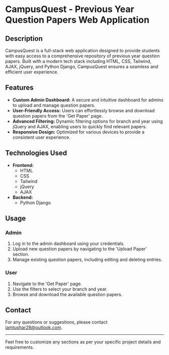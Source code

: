
# CampusQuest - Previous Year Question Papers Web Application

## Description

CampusQuest is a full-stack web application designed to provide students with easy access to a comprehensive repository of previous year question papers. Built with a modern tech stack including HTML, CSS, Tailwind, AJAX, jQuery, and Python Django, CampusQuest ensures a seamless and efficient user experience.

## Features

- **Custom Admin Dashboard:** A secure and intuitive dashboard for admins to upload and manage question papers.
- **User-Friendly Access:** Users can effortlessly browse and download question papers from the 'Get Paper' page.
- **Advanced Filtering:** Dynamic filtering options for branch and year using jQuery and AJAX, enabling users to quickly find relevant papers.
- **Responsive Design:** Optimized for various devices to provide a consistent user experience.

## Technologies Used

- **Frontend:**
  - HTML
  - CSS
  - Tailwind
  - jQuery
  - AJAX
- **Backend:**
  - Python Django


## Usage

### Admin

1. Log in to the admin dashboard using your credentials.
2. Upload new question papers by navigating to the 'Upload Paper' section.
3. Manage existing question papers, including editing and deleting entries.

### User

1. Navigate to the 'Get Paper' page.
2. Use the filters to select your branch and year.
3. Browse and download the available question papers.


## Contact

For any questions or suggestions, please contact iamtushar28@outlook.com.

---

Feel free to customize any sections as per your specific project details and requirements.
